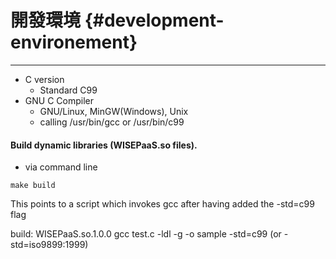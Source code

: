 # 開發環境 {#development-environement}

---

* C version
  * Standard C99
* GNU C Compiler
  * GNU/Linux, MinGW(Windows), Unix
  * calling /usr/bin/gcc or /usr/bin/c99

#### Build dynamic libraries (WISEPaaS.so files). 

- via command line
```
make build
```
This points to a script which invokes gcc after having added the -std=c99 flag

build: WISEPaaS.so.1.0.0
	gcc test.c -ldl -g -o sample -std=c99 (or -std=iso9899:1999)

